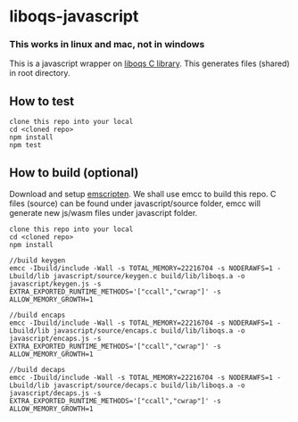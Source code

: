 # liboqs-javascript

### This works in linux and mac, not in windows

This is a javascript wrapper on [liboqs C library](https://github.com/open-quantum-safe/liboqs). This generates files (shared) in root directory.

## How to test

```
clone this repo into your local
cd <cloned repo>
npm install
npm test
```

## How to build (optional)

Download and setup [emscripten](https://emscripten.org/docs/getting_started/downloads.html#installation-instructions). We shall use emcc to build this repo.
C files (source) can be found under javascript/source folder, emcc will generate new js/wasm files under javascript folder.

```
clone this repo into your local
cd <cloned repo>
npm install

//build keygen
emcc -Ibuild/include -Wall -s TOTAL_MEMORY=22216704 -s NODERAWFS=1 -Lbuild/lib javascript/source/keygen.c build/lib/liboqs.a -o javascript/keygen.js -s EXTRA_EXPORTED_RUNTIME_METHODS='["ccall","cwrap"]' -s ALLOW_MEMORY_GROWTH=1

//build encaps
emcc -Ibuild/include -Wall -s TOTAL_MEMORY=22216704 -s NODERAWFS=1 -Lbuild/lib javascript/source/encaps.c build/lib/liboqs.a -o javascript/encaps.js -s EXTRA_EXPORTED_RUNTIME_METHODS='["ccall","cwrap"]' -s ALLOW_MEMORY_GROWTH=1

//build decaps
emcc -Ibuild/include -Wall -s TOTAL_MEMORY=22216704 -s NODERAWFS=1 -Lbuild/lib javascript/source/decaps.c build/lib/liboqs.a -o javascript/decaps.js -s EXTRA_EXPORTED_RUNTIME_METHODS='["ccall","cwrap"]' -s ALLOW_MEMORY_GROWTH=1
```
